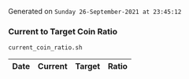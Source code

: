 Generated on `Sunday 26-September-2021 at 23:45:12`

### Current to Target Coin Ratio
`current_coin_ratio.sh`

Date|Current|Target|Ratio
---|---|---|---
